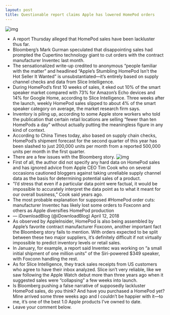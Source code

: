 ```yaml
---
layout: post
title: Questionable report claims Apple has lowered HomePod orders
---
```

![img](http://media.idownloadblog.com/wp-content/uploads/2018/03/HomePod-black-top.jpg)
* A report Thursday alleged that HomePod sales have been lackluster thus far.
* Bloomberg’s Mark Gurman speculated that disappointing sales had prompted the Cupertino technology giant to cut orders with the contract manufacturer Inventec last month.
* The sensationalized write-up credited to anonymous “people familiar with the matter” and headlined “Apple’s Stumbling HomePod Isn’t the Hot Seller It Wanted” is unsubstantiated—it’s entirely based on supply channel checks and data from Slice Intelligence.
* During HomePod’s first 10 weeks of sales, it eked out 10% of the smart speaker market compared with 73% for Amazon’s Echo devices and 14% for Google Home, according to Slice Intelligence. Three weeks after the launch, weekly HomePod sales slipped to about 4% of the smart speaker category on average, the market research firm says.
* Inventory is piling up, according to some Apple store workers who told the publication that certain retail locations are selling “fewer than ten HomePods a day” without actually putting the meaningless figure in any kind of context.
* According to China Times today, also based on supply chain checks, HomePod’s shipment forecast for the second quarter of this year has been slashed to just 200,000 units per month from a reported 500,000 units per month in the first quarter.
* There are a few issues with the Bloomberg story.
![img](http://media.idownloadblog.com/wp-content/uploads/2018/03/HomePod_teaser_005.jpg)
* First of all, the author did not specify any hard data on HomePod sales and has ignored advice from Apple CEO Tim Cook who on several occasions cautioned bloggers against taking unreliable supply channel data as the basis for determining potential sales of a product.
* “I’d stress that even if a particular data point were factual, it would be impossible to accurately interpret the data point as to what it meant for our overall business,” Cook said years ago.
* The most probable explanation for supposed #HomePod order cuts: manufacturer Inventec has likely lost some orders to Foxconn and others as Apple diversifies HomePod production
* — iDownloadBlog (@iDownloadBlog) April 12, 2018
* As observed by AppleInsider, HomePod is also being assembled by Apple’s favorite contract manufacturer Foxconn, another important fact the Bloomberg story fails to mention. With orders expected to be split between these two major suppliers, it’s definitely difficult if not virtually impossible to predict inventory levels or retail sales.
* In January, for example, a report said Inventec was working on “a small initial shipment of one million units” of the Siri-powered $349 speaker, with Foxconn handling the rest.
* As for Slice Intelligence, they track sales receipts from US customers who agree to have their inbox analyzed. Slice isn’t very reliable, like we saw following the Apple Watch debut more than three years ago when it suggested sales were “collapsing” a few weeks into launch.
* Is Bloomberg pushing a false narrative of supposedly lackluster HomePod sales, do you think? And have you purchased a HomePod yet? Mine arrived some three weeks ago and I couldn’t be happier with it—to me, it’s one of the best 1.0 Apple products I’ve owned to date.
* Leave your comment below.


